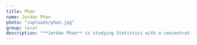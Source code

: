 ```yaml
---
title: Phan
name: Jordan Phan
photo: "/uploads/phan.jpg"
group: local
description: "**Jordan Phan** is studying Statistics with a concentration in Data Science at the University of Virginia, and will complete a Master’s in Public Policy at the Frank Batten School of Leadership and Public Policy at UVA. They are interested in income equity, healthcare reform, and gun violence prevention.\n"
--- 
```


